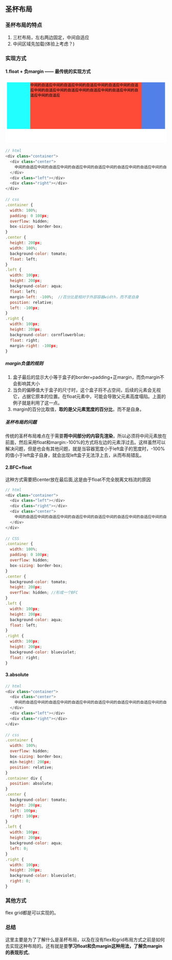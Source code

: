 ## 圣杯布局
### 圣杯布局的特点
1. 三栏布局，左右两边固定，中间自适应
2. 中间区域先加载(体验上考虑？)

### 实现方式
#### 1.float + 负margin —— 最传统的实现方式
![shengbei.jpg](./images/shengbei.jpg)

```js
// html
<div class="container">
  <div class="center">
    中间的自适应中间的自适应中间的自适应中间的自适应中间的自适应中间的自适应中间的自适应中间的自适应中间的自适应中间的自适应中间的自适应
  </div>
  <div class="left"></div>
  <div class="right"></div>
</div>

// css
.container {
  width: 100%;
  padding: 0 100px;
  overflow: hidden;
  box-sizing: border-box;
}
.center {
  height: 200px;
  width: 100%;
  background-color: tomato;
  float: left;
}
.left {
  width: 100px;
  height: 200px;
  background-color: aqua;
  float: left;
  margin-left: -100%;  //百分比是相对于外部容器width，而不是自身
  position: relative;
  left: -100px;
}
.right {
  width: 100px;
  height: 200px;
  background-color: cornflowerblue;
  float: right;
  margin-right: -100px;
}
```  
##### margin负值的规则
1. 盒子最后的显示大小等于盒子的border+padding+正margin，而负margin不会影响其大小
2. 当负的偏移值大于盒子的尺寸时，这个盒子将不占空间，后续的元素会无视它，占据它原本的位置。在float元素中，可能会导致父元素高度塌陷。上面的例子就是利用了这一点。
3. margin的百分比取值，**取的是父元素宽度的百分比**，而不是自身。

##### **圣杯布局的问题**
传统的圣杯布局难点在于需要**将中间部分的内容先渲染**，所以必须将中间元素放在前面，然后采用float和margin:-100%的方式将左边的元素浮过去。这样虽然可以解决问题，但是也会有其他问题，就是当容器宽度小于left盒子的宽度时，-100%的值小于left盒子自身，就会出现left盒子无法浮上去，从而布局错乱。


#### 2.BFC+float
这种方式需要把center放在最后面,这是由于float不完全脱离文档流的原因

```js
// html
<div class="container">
  <div class="left"></div>
  <div class="right"></div>
  <div class="center">
    中间的自适应中间的自适应中间的自适应中间的自适应中间的自适应中间的自适应中间的自适应中间的自适应中间的自适应中间的自适应中间的自适应
  </div>
</div>

// CSS
.container {
  width: 100%;
  padding: 0 100px;
  overflow: hidden;
  box-sizing: border-box;
}
.center {
  background-color: tomato;
  height: 200px;
  overflow: hidden; //形成一个BFC
}
.left {
  width: 100px;
  height: 200px;
  background-color: aqua;
  float: left;
}
.right {
  width: 100px;
  height: 200px;
  background-color: blueviolet;
  float: right;
}

```  

#### 3.absolute
```js
// html
<div class="container">
  <div class="center">
    中间的自适应中间的自适应中间的自适应中间的自适应中间的自适应中间的自适应中间的自适应中间的自适应中间的自适应中间的自适应中间的自适应
  </div>
  <div class="left"></div>
  <div class="right"></div>
</div>

// css
.container {
  width: 100%;
  overflow: hidden;
  box-sizing: border-box;
  min-height: 200px;
  position: relative;
}
.container div {
  position: absolute;
}
.center {
  background-color: tomato;
  height: 200px;
  left: 100px;
  right: 100px;
}
.left {
  width: 100px;
  height: 200px;
  background-color: aqua;
  left: 0;
}
.right {
  width: 100px;
  height: 200px;
  background-color: blueviolet;
  right: 0;
}

```  
### 其他方式
flex grid都是可以实现的。

### 总结
这里主要是为了了解什么是圣杯布局，以及在没有flex和grid布局方式之前是如何去实现这种布局的。还有就是要**学习float和负margin这种用法，了解负margin的表现形式**。








